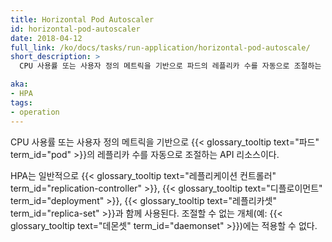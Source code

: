 ```yaml
---
title: Horizontal Pod Autoscaler
id: horizontal-pod-autoscaler
date: 2018-04-12
full_link: /ko/docs/tasks/run-application/horizontal-pod-autoscale/
short_description: >
  CPU 사용률 또는 사용자 정의 메트릭을 기반으로 파드의 레플리카 수를 자동으로 조절하는 API 리소스이다.

aka: 
- HPA
tags:
- operation
---
```

 CPU 사용률 또는 사용자 정의 메트릭을 기반으로 {{< glossary_tooltip text="파드" term_id="pod" >}}의 레플리카 수를 자동으로 조절하는 API 리소스이다.

<!--more--> 

HPA는 일반적으로 {{< glossary_tooltip text="레플리케이션 컨트롤러" term_id="replication-controller" >}}, {{< glossary_tooltip text="디플로이먼트" term_id="deployment" >}}, {{< glossary_tooltip text="레플리카셋" term_id="replica-set" >}}과 함께 사용된다. 조절할 수 없는 개체(예: {{< glossary_tooltip text="데몬셋" term_id="daemonset" >}})에는 적용할 수 없다.